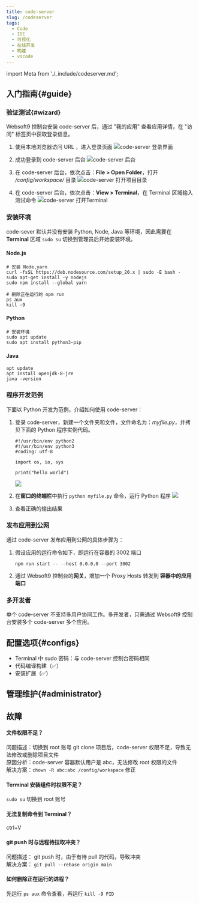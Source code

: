 ```yaml
---
title: code-server
slug: /codeserver
tags:
  - Code
  - IDE
  - 可视化
  - 在线开发
  - 构建
  - vscode
---
```


import Meta from './_include/codeserver.md';

<Meta name="meta" />

## 入门指南{#guide}

### 验证测试{#wizard}

Websoft9 控制台安装 code-server 后，通过 "我的应用" 查看应用详情，在 "访问" 标签页中获取登录信息。  

1. 使用本地浏览器访问 URL ，进入登录页面
   ![code-server 登录界面](./assets/codeserver-login-websoft9.png)

2. 成功登录到 code-server 后台 
   ![code-server 后台](./assets/codeserver-consolegui-websoft9.png)

3. 在 code-server 后台，依次点击：**File > Open Folder**，打开 */config/workspace/* 目录
   ![code-server 打开项目目录](./assets/codeserver-openfolder-websoft9.png)

4. 在 code-server 后台，依次点击：**View > Terminal**，在 Terminal 区域输入测试命令
   ![code-server 打开Terminal](./assets/codeserver-terminal-websoft9.png)

### 安装环境

code-sever 默认并没有安装 Python, Node, Java 等环境，因此需要在 **Terminal** 区域 `sudo su` 切换到管理员后开始安装环境。    

#### Node.js

```
# 安装 Node,yarn
curl -fsSL https://deb.nodesource.com/setup_20.x | sudo -E bash -
sudo apt-get install -y nodejs
sudo npm install --global yarn

# 删除正在运行的 npm run
ps aux
kill -9
```

#### Python

```
# 安装环境
sudo apt update
sudo apt install python3-pip
```

#### Java
```
apt update
apt install openjdk-8-jre
java -version
```

### 程序开发范例

下面以 Python 开发为范例，介绍如何使用 code-server：

1. 登录 code-server，新建一个文件夹和文件，文件命名为：*myfile.py*，并拷贝下面的 Python 程序实例代码。
   ```
   #!/usr/bin/env python2
   #!/usr/bin/env python3
   #coding: utf-8

   import os, io, sys

   print("hello world")
   ```
   ![](./assets/codeserver-createfile-websoft9.png)

2. 在**窗口的终端栏**中执行 `python myfile.py` 命令，运行 Python 程序
   ![](./assets/codeserver-runpython-websoft9.png)

3. 查看正确的输出结果

### 发布应用到公网

通过 code-server 发布应用到公网的具体步骤为：

1. 假设应用的运行命令如下，即运行在容器的 3002 端口
   ```
   npm run start -- --host 0.0.0.0 --port 3002
   ```

2. 通过 Websoft9 控制台的**网关**，增加一个 Proxy Hosts 转发到 **容器中的应用端口**


### 多开发者

单个 code-server 不支持多用户协同工作。多开发者，只需通过 Websoft9 控制台安装多个 code-server 多个应用。

## 配置选项{#configs}

- Terminal 中 sudo 密码：与 code-server 控制台密码相同
- 代码编译构建（✅）
- 安装扩展（✅）


## 管理维护{#administrator}


## 故障

#### 文件权限不足？

问题描述：切换到 root 账号 git clone 项目后，code-server 权限不足，导致无法修改或删除项目文件  
原因分析：code-server 容器默认用户是 abc，无法修改 root 权限的文件   
解决方案：`chown -R abc:abc /config/workspace` 修正

#### Terminal 安装组件时权限不足？

`sudo su` 切换到 root 账号

#### 无法复制命令到 Terminal？

ctrl+V

#### git push 时与远程待拉取冲突？

问题描述：  git push 时，由于有待 pull 的代码，导致冲突  
解决方案：  `git pull --rebase origin main`

#### 如何删除正在运行的进程？

先运行 `ps aux` 命令查看，再运行 `kill -9 PID`
